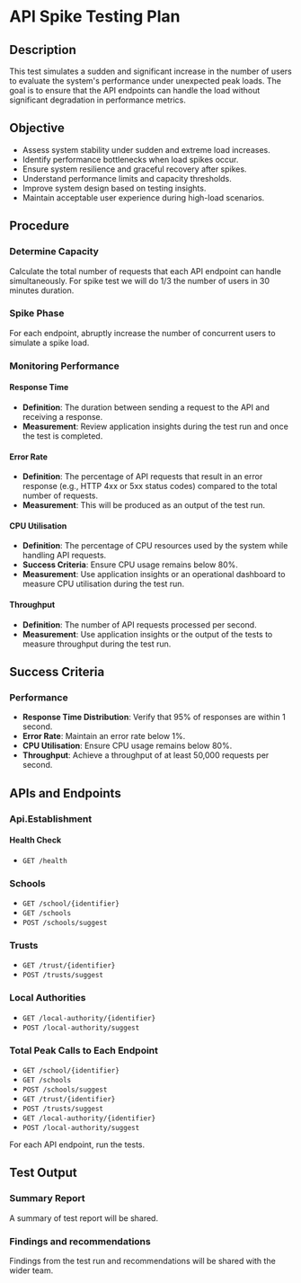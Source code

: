 ﻿# API Spike Testing Plan

## Description
This test simulates a sudden and significant increase in the number of users to evaluate the system's performance under unexpected peak loads. The goal is to ensure that the API endpoints can handle the load without significant degradation in performance metrics.
## Objective
- Assess system stability under sudden and extreme load increases.
- Identify performance bottlenecks when load spikes occur.
- Ensure system resilience and graceful recovery after spikes.
- Understand performance limits and capacity thresholds.
- Improve system design based on testing insights.
- Maintain acceptable user experience during high-load scenarios.
## Procedure

### Determine Capacity
Calculate the total number of requests that each API endpoint can handle simultaneously. For spike test we will do 1/3 the number of users in 30 minutes duration.

### Spike Phase
For each endpoint, abruptly increase the number of concurrent users to simulate a spike load.

### Monitoring Performance

#### Response Time
- **Definition**: The duration between sending a request to the API and receiving a response.
- **Measurement**: Review application insights during the test run and once the test is completed.

#### Error Rate
- **Definition**: The percentage of API requests that result in an error response (e.g., HTTP 4xx or 5xx status codes) compared to the total number of requests.
- **Measurement**: This will be produced as an output of the test run.

#### CPU Utilisation
- **Definition**: The percentage of CPU resources used by the system while handling API requests.
- **Success Criteria**: Ensure CPU usage remains below 80%.
- **Measurement**: Use application insights or an operational dashboard to measure CPU utilisation during the test run.

#### Throughput
- **Definition**: The number of API requests processed per second.
- **Measurement**: Use application insights or the output of the tests to measure throughput during the test run.

## Success Criteria

### Performance
- **Response Time Distribution**: Verify that 95% of responses are within 1 second.
- **Error Rate**: Maintain an error rate below 1%.
- **CPU Utilisation**: Ensure CPU usage remains below 80%.
- **Throughput**: Achieve a throughput of at least 50,000 requests per second.

## APIs and Endpoints

### Api.Establishment

#### Health Check
- `GET /health`

### Schools
- `GET /school/{identifier}`
- `GET /schools`
- `POST /schools/suggest`

### Trusts
- `GET /trust/{identifier}`
- `POST /trusts/suggest`

### Local Authorities
- `GET /local-authority/{identifier}`
- `POST /local-authority/suggest`

### Total Peak Calls to Each Endpoint
- `GET /school/{identifier}`
- `GET /schools`
- `POST /schools/suggest`
- `GET /trust/{identifier}`
- `POST /trusts/suggest`
- `GET /local-authority/{identifier}`
- `POST /local-authority/suggest`

For each API endpoint, run the tests.

## Test Output

### Summary Report
A summary of test report will be shared.
### Findings and recommendations
Findings from the test run and recommendations will be shared with the wider team.
